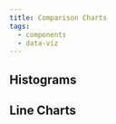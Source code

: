 ```yaml
---
title: Comparison Charts
tags:
  - components
  - data-viz
---
```


<DocHeader props={props}/>

## Histograms

## Line Charts
